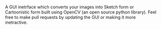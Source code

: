 A GUI inetrface which converts your images into Sketch form or Cartoonistic form built using OpenCV (an open source python library). 
Feel free to make pull requests by updating the GUI or making it more inetractive. 
